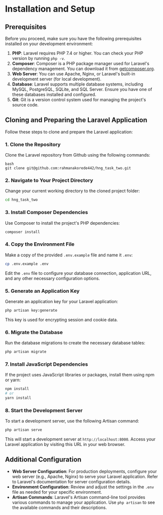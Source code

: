 # Installation and Setup

## Prerequisites

Before you proceed, make sure you have the following prerequisites installed on your development environment:

1. **PHP**: Laravel requires PHP 7.4 or higher. You can check your PHP version by running `php -v`.
2. **Composer**: Composer is a PHP package manager used for Laravel's dependency management. You can download it from [getcomposer.org]().
3. **Web Server**: You can use Apache, Nginx, or Laravel's built-in development server (for local development).
4. **Database**: Laravel supports multiple database systems, including MySQL, PostgreSQL, SQLite, and SQL Server. Ensure you have one of these databases installed and configured.
5. **Git**: Git is a version control system used for managing the project's source code.
    

## Cloning and Preparing the Laravel Application

Follow these steps to clone and prepare the Laravel application:

### 1\. Clone the Repository

Clone the Laravel repository from Github using the following commands:

```
bash
git clone git@github.com:rahmanakorede442/hng_task_two.git
 ```

### 2\. Navigate to Your Project Directory

Change your current working directory to the cloned project folder:

```bash
cd hng_task_two
 ```

### 3\. Install Composer Dependencies

Use Composer to install the project's PHP dependencies:

```bash
composer install
 ```

### 4\. Copy the Environment File

Make a copy of the provided `.env.example` file and name it `.env`:

```bash
cp .env.example .env
 ```

Edit the `.env` file to configure your database connection, application URL, and any other necessary configuration options.

### 5\. Generate an Application Key

Generate an application key for your Laravel application:

```bash
php artisan key:generate
 ```

This key is used for encrypting session and cookie data.

### 6\. Migrate the Database

Run the database migrations to create the necessary database tables:

```bash
php artisan migrate
 ```

### 7\. Install JavaScript Dependencies

If the project uses JavaScript libraries or packages, install them using npm or yarn:

```bash
npm install
# or
yarn install
 ```

### 8\. Start the Development Server

To start a development server, use the following Artisan command:

```bash
php artisan serve
 ```

This will start a development server at `http://localhost:8000`. Access your Laravel application by visiting this URL in your web browser.

## Additional Configuration

- **Web Server Configuration**: For production deployments, configure your web server (e.g., Apache, Nginx) to serve your Laravel application. Refer to Laravel's documentation for server configuration details.
- **Environment Configuration**: Review and adjust the settings in the `.env` file as needed for your specific environment.
- **Artisan Commands**: Laravel's Artisan command-line tool provides various commands to manage your application. Use `php artisan` to see the available commands and their descriptions.